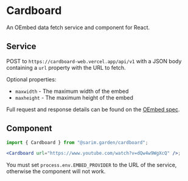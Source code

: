 # Cardboard

An OEmbed data fetch service and component for React.

## Service

POST to `https://cardboard-web.vercel.app/api/v1` with a JSON body containing a `url` property with the URL to fetch.

Optional properties:

- `maxwidth` - The maximum width of the embed
- `maxheight` - The maximum height of the embed

Full request and response details can be found on the [OEmbed spec](https://oembed.com/).

## Component

```jsx
import { Cardboard } from "@sarim.garden/cardboard";

<Cardboard url="https://www.youtube.com/watch?v=dQw4w9WgXcQ" />;
```

You must set `process.env.EMBED_PROVIDER` to the URL of the service, otherwise the component will not work.
